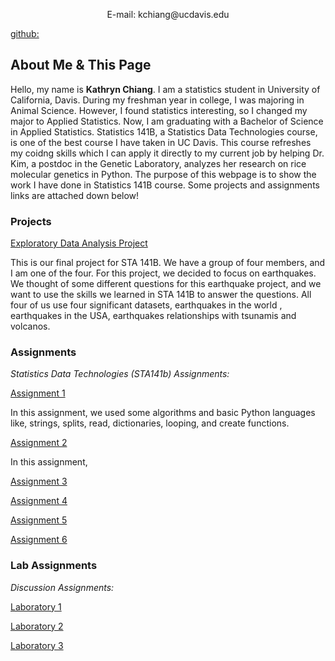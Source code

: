 

<p align="center">
E-mail: kchiang@ucdavis.edu

[github:](https://github.com/kathy940411)
</p>

## About Me & This Page

<p>Hello, my name is <b>Kathryn Chiang</b>. I am a statistics student in University of California, Davis. During my freshman year in college, I was majoring in Animal Science. However, I found statistics interesting, so I changed my major to Applied Statistics. Now, I am graduating with a Bachelor of Science in Applied Statistics. Statistics 141B, a Statistics Data Technologies course, is one of the best course I have taken in UC Davis. This course refreshes my coidng skills which I can apply it directly to my current job by helping Dr. Kim, a postdoc in the Genetic Laboratory, analyzes her research on rice molecular genetics in Python. The purpose of this webpage is to show the work I have done in Statistics 141B course. Some projects and assignments links are attached down below!</p>

### Projects

[Exploratory Data Analysis Project](https://github.com/karthikapai/earthquakes)

This is our final project for STA 141B. We have a group of four members, and I am one of the four. For this project, we decided to focus on earthquakes. We thought of some different questions for this earthquake project, and we want to use the skills we learned in STA 141B to answer the questions. All four of us use four significant datasets, earthquakes in the world , earthquakes in the USA, earthquakes relationships with tsunamis and volcanos.

### Assignments

_Statistics Data Technologies (STA141b) Assignments:_

[Assignment 1](https://github.com/kathy940411/KathrynChiang/blob/master/assignment1.ipynb)

In this assignment, we used some algorithms and basic Python languages like, strings, splits, read, dictionaries, looping, and create functions.

[Assignment 2](https://github.com/kathy940411/KathrynChiang/blob/master/assignment2.ipynb)

In this assignment, 

[Assignment 3](https://github.com/kathy940411/KathrynChiang/blob/master/assignment3.ipynb)

[Assignment 4](https://github.com/kathy940411/KathrynChiang/blob/master/assignment4.ipynb)

[Assignment 5](https://github.com/kathy940411/KathrynChiang/blob/master/assignment5.ipynb)

[Assignment 6](https://github.com/kathy940411/KathrynChiang/blob/master/assignment6.ipynb)

### Lab Assignments

_Discussion Assignments:_

[Laboratory 1](https://github.com/kathy940411/KathrynChiang/blob/master/Lab%202.ipynb)

[Laboratory 2](https://github.com/kathy940411/KathrynChiang/blob/master/Lab%203.ipynb)

[Laboratory 3](https://github.com/kathy940411/KathrynChiang/blob/master/Lab%204.ipynb)



